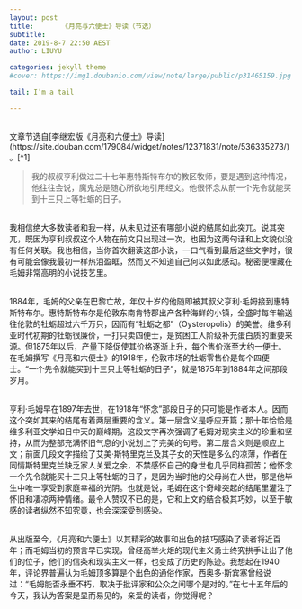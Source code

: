 ```yaml
---
layout: post   				    
title:       《月亮与六便士》导读（节选） 
subtitle:    							 
date: 2019-8-7 22:50 AEST
author: LIUYU

categories: jekyll theme
#cover: https://img1.doubanio.com/view/note/large/public/p31465159.jpg

tail: I’m a tail

---
```


<br>
文章节选自[李继宏版《月亮和六便士》导读](https://site.douban.com/179084/widget/notes/12371831/note/536335273/)。[^1]

<br>

>我的叔叔亨利做过二十七年惠特斯特布尔的教区牧师，要是遇到这种情况，他往往会说，魔鬼总是随心所欲地引用经文。他很怀念从前一个先令就能买到十三只上等牡蛎的日子。

<br>我相信绝大多数读者和我一样，从未见过还有哪部小说的结尾如此突兀。说其突兀，既因为亨利叔叔这个人物在前文只出现过一次，也因为这两句话和上文貌似没有任何关联。我也相信，当你首次翻读这部小说，一口气看到最后这些文字时，很有可能会像我最初一样热泪盈眶，然而又不知道自己何以如此感动。秘密便埋藏在毛姆非常高明的小说技艺里。

<br>1884年，毛姆的父亲在巴黎亡故，年仅十岁的他随即被其叔父亨利·毛姆接到惠特斯特布尔。惠特斯特布尔是伦敦东南肯特郡出产各种海鲜的小镇，全盛时每年输送往伦敦的牡蛎超过六千万只，因而有“牡蛎之都”（Oysteropolis）的美誉。维多利亚时代初期的牡蛎很廉价，一打只卖四便士，是贫困工人阶级补充蛋白质的重要来源。但1875年以后，产量下降促使其价格逐渐上升，每个售价涨至大约一便士。在毛姆撰写《月亮和六便士》的1918年，伦敦市场的牡蛎零售价是每个四便士。“一个先令就能买到十三只上等牡蛎的日子”，就是1875年到1884年之间那段岁月。

<br>亨利·毛姆早在1897年去世，在1918年“怀念”那段日子的只可能是作者本人。因而这个突如其来的结尾有着两层重要的含义。第一层含义是呼应开篇；那十年恰恰是维多利亚文学如日中天的巅峰期，这段文字再次强调了毛姆对现实主义的珍重和坚持，从而为整部充满怀旧气息的小说划上了完美的句号。第二层含义则是顺应上文；前面几段文字描绘了艾美·斯特里克兰及其子女的天性是多么的凉薄，作者在同情斯特里克兰缺乏家人关爱之余，不禁感怀自己的身世也几乎同样孤苦；他怀念一个先令就能买十三只上等牡蛎的日子，是因为当时他的父母尚在人世，那是他毕生中唯一享受到家庭幸福的光阴。也就是说，毛姆在这个奇峰突起的结尾里灌注了怀旧和凄凉两种情绪。最令人赞叹不已的是，它和上文的结合极其巧妙，以至于敏感的读者纵然不知究竟，也会深深受到感染。

<br>从出版至今，《月亮和六便士》以其精彩的故事和出色的技巧感染了读者将近百年；而毛姆当初的预言早已实现，曾经高举火炬的现代主义勇士终究拱手让出了他们的位子，他们的信条和现实主义一样，也变成了历史的陈迹。我想起在1940年，评论界普遍认为毛姆顶多算是个出色的通俗作家，西奥多·斯宾塞曾经说过：“毛姆能否永垂不朽，取决于批评家和公众之间哪个是对的。”在七十五年后的今天，我认为答案是显而易见的，亲爱的读者，你觉得呢？
<br><br><br><br>

[^1]: https://site.douban.com/179084/widget/notes/12371831/note/536335273/
